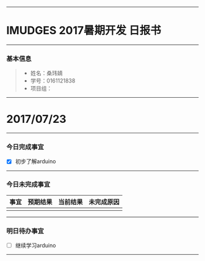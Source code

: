 -------
# IMUDGES 2017暑期开发 日报书

-------


### 基本信息
> * 姓名：桑玮婧
> * 学号：0161121838
> * 项目组：

-------


# 2017/07/23

-------

### 今日完成事宜
- [x]  初步了解arduino

-----
### 今日未完成事宜


| 事宜     |预期结果| 当前结果  | 未完成原因   | 
| --------   | -----:  | -----:  | :----:  |
|    |   |   |   |


------
### 明日待办事宜
- [ ] 继续学习arduino
-------
